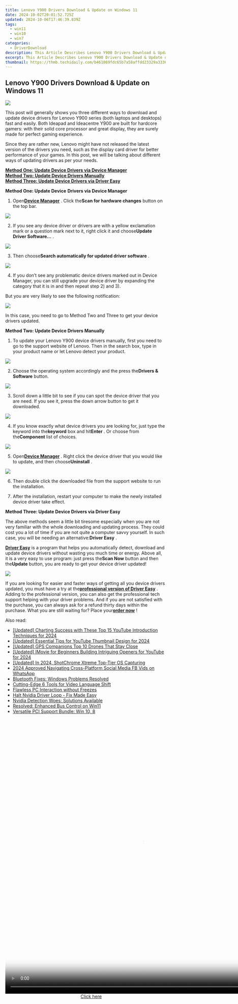 ```yaml
---
title: Lenovo Y900 Drivers Download & Update on Windows 11
date: 2024-10-02T20:01:52.725Z
updated: 2024-10-06T17:46:39.839Z
tags:
  - win11
  - win10
  - win7
categories:
  - DriverDownload
description: This Article Describes Lenovo Y900 Drivers Download & Update on Windows 11
excerpt: This Article Describes Lenovo Y900 Drivers Download & Update on Windows 11
thumbnail: https://thmb.techidaily.com/b461869fdc65b7a58affdd23329a3336b55cdb42a5e0550c353e9047546c19d2.jpg
---
```


## Lenovo Y900 Drivers Download & Update on Windows 11

![](https://images.drivereasy.com/wp-content/uploads/2016/11/img_583d0318ca356-600x397.jpg) 

  
 This post will generally shows you three different ways to download and update device drivers for Lenovo Y900 series (both laptops and desktops) fast and easily. Both Ideapad and Ideacentre Y900 are built for hardcore gamers: with their solid core processor and great display, they are surely made for perfect gaming experience.   
  
 Since they are rather new, Lenovo might have not released the latest version of the drivers you need, such as the display card driver for better performance of your games. In this post, we will be talking about different ways of updating drivers as per your needs.   
  
[**Method One: Update Device Drivers via Device Manager**](https://tools.techidaily.com/drivereasy/download/)   
[**Method Two: Update Device Drivers Manually**](https://tools.techidaily.com/drivereasy/download/)   
[**Method Three: Update Device Drivers via Driver Easy**](https://tools.techidaily.com/drivereasy/download/)   
  
  
 **Method One: Update Device** **Drivers via Device Manager**   
  
 1) Open[**Device Manager**](https://tools.techidaily.com/drivereasy/download/) . Click the**Scan for hardware changes** button on the top bar.   
  
![](https://images.drivereasy.com/wp-content/uploads/2016/11/img_583d25f77a789.jpg) 

  
 2) If you see any device driver or drivers are with a yellow exclamation mark or a question mark next to it, right click it and choose**Update Driver Software…** .   
  
![](https://images.drivereasy.com/wp-content/uploads/2016/11/img_583d26d86670e.jpg) 

  
 3) Then choose**Search automatically for updated driver software** .   
  
![](https://images.drivereasy.com/wp-content/uploads/2016/11/img_583d275459f1b-600x437.jpg) 

  
 4) If you don’t see any problematic device drivers marked out in Device Manager, you can still upgrade your device driver by expanding the category that it is in and then repeat step 2) and 3).   
  
 But you are very likely to see the following notification:  
  
![](https://images.drivereasy.com/wp-content/uploads/2016/11/img_583d2800916a1.png)   
  
 In this case, you need to go to Method Two and Three to get your device drivers updated.   
  
  
 **Method Two: Update Device Drivers Manually**   
  
 1) To update your Lenovo Y900 device drivers manually, first you need to go to the support website of Lenovo. Then in the search box, type in your product name or let Lenovo detect your product.   
  
![](https://images.drivereasy.com/wp-content/uploads/2016/11/img_583d2a179f8c4-600x180.png) 

  
 2) Choose the operating system accordingly and the press the**Drivers & Software** button.   
  
![](https://images.drivereasy.com/wp-content/uploads/2016/11/img_583d2a530f354-600x237.png) 

  
 3) Scroll down a little bit to see if you can spot the device driver that you are need. If you see it, press the down arrow button to get it downloaded.   
  
![](https://images.drivereasy.com/wp-content/uploads/2016/11/img_583d2b0f567df-1024x422.jpg) 

  
 4) If you know exactly what device drivers you are looking for, just type the keyword into the**keyword** box and hit**Enter** . Or choose from the**Component** list of choices.   
  
![](https://images.drivereasy.com/wp-content/uploads/2016/11/img_583d2b7edf499-1024x244.jpg)   
  
 5) Open[**Device Manager**](https://tools.techidaily.com/drivereasy/download/) . Right click the device driver that you would like to update, and then choose**Uninstall** .   
  
![](https://images.drivereasy.com/wp-content/uploads/2016/11/img_583d2ce16581b.jpg)   
  
 6) Then double click the downloaded file from the support website to run the installation.   
  
 7) After the installation, restart your computer to make the newly installed device driver take effect.   
  
  
 **Method Three: Update Device Drivers via Driver Easy**   
  
  
 The above methods seem a little bit tiresome especially when you are not very familiar with the whole downloading and updating process. They could cost you a lot of time if you are not quite a computer savvy yourself. In such case, you will be needing an alternative:**Driver Easy** .   
  
[**Driver Easy**](https://tools.techidaily.com/drivereasy/download/) is a program that helps you automatically detect, download and update device drivers without wasting you much time or energy. Above all, it is a very easy to use program: just press the**Scan Now** button and then the**Update** button, you are ready to get your device driver updated!  
  
![](https://images.drivereasy.com/wp-content/uploads/2017/04/img_58e8b62adb4a7.jpg)   
  
 If you are looking for easier and faster ways of getting all you device drivers updated, you must have a try at the[**professional version of Driver Easy**](https://tools.techidaily.com/drivereasy/download/) . Adding to the professional version, you can also get the professional tech support helping with your driver problems. And if you are not satisfied with the purchase, you can always ask for a refund thirty days within the purchase. What you are still waiting for? Place your[**order now**](https://tools.techidaily.com/drivereasy/download/) !

<ins class="adsbygoogle"
     style="display:block"
     data-ad-format="autorelaxed"
     data-ad-client="ca-pub-7571918770474297"
     data-ad-slot="1223367746"></ins>

<ins class="adsbygoogle"
     style="display:block"
     data-ad-client="ca-pub-7571918770474297"
     data-ad-slot="8358498916"
     data-ad-format="auto"
     data-full-width-responsive="true"></ins>

<span class="atpl-alsoreadstyle">Also read:</span>
<div><ul>
<li><a href="https://youtube-blog.techidaily.com/ed-charting-success-with-these-top-15-youtube-introduction-techniques-for-2024/"><u>[Updated] Charting Success with These Top 15 YouTube Introduction Techniques for 2024</u></a></li>
<li><a href="https://facebook-record-videos.techidaily.com/updated-essential-tips-for-youtube-thumbnail-design-for-2024/"><u>[Updated] Essential Tips for YouTube Thumbnail Design for 2024</u></a></li>
<li><a href="https://some-knowledge.techidaily.com/updated-gps-companions-top-10-drones-that-stay-close/"><u>[Updated] GPS Companions Top 10 Drones That Stay Close</u></a></li>
<li><a href="https://youtube-sure.techidaily.com/ed-imovie-for-beginners-building-intriguing-openers-for-youtube-for-2024/"><u>[Updated] IMovie for Beginners Building Intriguing Openers for YouTube for 2024</u></a></li>
<li><a href="https://screen-recording.techidaily.com/updated-in-2024-shotchrome-xtreme-top-tier-os-capturing/"><u>[Updated] In 2024, ShotChrome Xtreme Top-Tier OS Capturing</u></a></li>
<li><a href="https://facebook-clips.techidaily.com/2024-approved-navigating-cross-platform-social-media-fb-vids-on-whatsapp/"><u>2024 Approved Navigating Cross-Platform Social Media FB Vids on WhatsApp</u></a></li>
<li><a href="https://driver-error.techidaily.com/bluetooth-fixes-windows-problems-resolved/"><u>Bluetooth Fixes: Windows Problems Resolved</u></a></li>
<li><a href="https://article-knowledge.techidaily.com/cutting-edge-6-tools-for-video-language-shift/"><u>Cutting-Edge 6 Tools for Video Language Shift</u></a></li>
<li><a href="https://driver-error.techidaily.com/flawless-pc-interaction-without-freezes/"><u>Flawless PC Interaction without Freezes</u></a></li>
<li><a href="https://driver-error.techidaily.com/halt-nvidia-driver-loop-fix-made-easy/"><u>Halt Nvidia Driver Loop - Fix Made Easy</u></a></li>
<li><a href="https://driver-error.techidaily.com/nvidia-detection-woes-solutions-available/"><u>Nvidia Detection Woes: Solutions Available</u></a></li>
<li><a href="https://driver-error.techidaily.com/resolved-enhanced-bus-control-on-win11/"><u>Resolved: Enhanced Bus Control on Win11</u></a></li>
<li><a href="https://driver-error.techidaily.com/versatile-pci-support-bundle-win-10-8/"><u>Versatile PCI Support Bundle: Win 10, 8</u></a></li>
</ul></div>

<!-- affiliate ads begin -->
<span id="1834906">
					<video width="864" height="864" style="cursor:pointer"
           poster="//a.impactradius-go.com/display-clicktoplayimage/1834906.png"
           onclick="if(!this.playClicked){this.play();this.setAttribute('controls',true);this.playClicked=true;}">
	   <source src="//a.impactradius-go.com/display-ad/16836-1834906">
	   <img src="//a.impactradius-go.com/display-clicktoplayimage/1834906.png" style="border: none; height: 100%; width: 100%; object-fit: contain">
	</video>
	<div style="width:540px;text-align:center"><a href="javascript:window.open(decodeURIComponent('https%3A%2F%2F25home.pxf.io%2Fc%2F5597632%2F1834906%2F16836'), '_blank');void(0);">Click here</a></div>
</span>
<img height="0" width="0" src="https://imp.pxf.io/i/5597632/1834906/16836" style="position:absolute;visibility:hidden;" border="0" />
<!-- affiliate ads end -->

